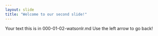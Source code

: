 ```yaml
---
layout: slide
title: "Welcome to our second slide!"
---
```

Your text this is in 000-01-02-watsonlr.md
Use the left arrow to go back!
